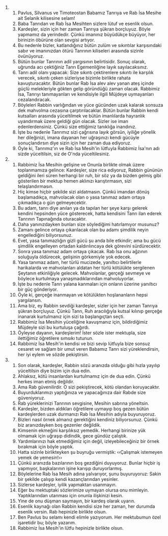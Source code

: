 <ol>
  <li>
    <ol>
      <li>Pavlus, Silvanus ve Timoteostan Babamız Tanrıya ve Rab İsa Mesihe ait Selanik kilisesine selam!</li>
      <li>Baba Tanrıdan ve Rab İsa Mesihten sizlere lütuf ve esenlik olsun.</li>
      <li>Kardeşler, sizin için her zaman Tanrıya şükran borçluyuz. Böyle yapmamız da yerindedir. Çünkü imanınız büyüdükçe büyüyor, her birinizin öbürüne olan sevgisi artıyor.</li>
      <li>Bu nedenle bizler, katlandığınız bütün zulüm ve sıkıntılar karşısındaki sabır ve imanınızdan ötürü Tanrının kiliseleri arasında sizinle övünüyoruz.</li>
      <li>Bütün bunlar Tanrının adil yargısının belirtisidir. Sonuç olarak, uğrunda acı çektiğiniz Tanrı Egemenliğine layık sayılacaksınız.</li>
      <li>Tanrı adil olanı yapacak: Size sıkıntı çektirenlere sıkıntı ile karşılık verecek, sıkıntı çeken sizleriyse bizimle birlikte rahata kavuşturacaktır. Bütün bunlar Rab İsa alev alev yanan ateş içinde güçlü melekleriyle gökten gelip göründüğü zaman olacak. Rabbimiz İsa, Tanrıyı tanımayanları ve kendisiyle ilgili Müjdeye uymayanları cezalandıracak.</li>
      <li>Böyleleri Rabbin varlığından ve yüce gücünden uzak kalarak sonsuza dek mahvolma cezasına çarptırılacaklar. Bütün bunlar Rabbin kendi kutsalları arasında yüceltilmek ve bütün imanlılarda hayranlık uyandırmak üzere geldiği gün olacak. Sizler ise iman edenlerdensiniz. Çünkü size ettiğimiz tanıklığa inandınız.</li>
      <li>İşte bu nedenle Tanrımız sizi çağrısına layık görsün, iyiliğe yönelik her dileğinizi, imana dayanan her uğraşınızı kendi gücüyle sonuçlandırsın diye sizin için her zaman dua ediyoruz.</li>
      <li>Öyle ki, Tanrımız'ın ve Rab İsa Mesih'in lütfuyla Rabbimiz İsa'nın adı sizde yüceltilsin, siz de O'nda yüceltilesiniz.</li>
    </ol>
  </li>
  <li>
    <ol>
      <li>Rabbimiz İsa Mesihin gelişine ve Onunla birlikte olmak üzere toplanmamıza gelince: Kardeşler, size rica ediyoruz, Rabbin gününün geldiğini ileri süren herhangi bir ruh, bir söz ya da bizden gelmiş gibi gösterilen bir mektup hemen aklınızı karıştırmasın, sizi telaşlandırmasın.</li>
      <li>Hiç kimse hiçbir şekilde sizi aldatmasın. Çünkü imandan dönüş başlamadıkça, mahvolacak olan o yasa tanımaz adam ortaya çıkmadıkça o gün gelmeyecektir.</li>
      <li>Bu adam, tanrı diye anılan ya da tapılan her şeye karşı gelerek kendini hepsinden yüce gösterecek, hatta kendisini Tanrı ilan ederek Tanrının Tapınağında oturacaktır.</li>
      <li>Daha yanınızdayken bunları size söylediğimi hatırlamıyor musunuz?</li>
      <li>Zamanı gelince ortaya çıkarılacak olan bu adamı şimdilik neyin engellediğini biliyorsunuz.</li>
      <li>Evet, yasa tanımazlığın gizli gücü şu anda bile etkindir; ama bu gücü şimdilik engelleyen ortadan kaldırılıncaya dek görevini sürdürecektir.</li>
      <li>Sonra yasa tanımaz adam ortaya çıkacak. Rab İsa onu ağzının soluğuyla öldürecek, gelişinin görkemiyle yok edecek.</li>
      <li>Yasa tanımaz adam, her türlü mucizede, yanıltıcı belirtilerle harikalarda ve mahvolanları aldatan her türlü kötülükte sergilenen Şeytanın etkinliğiyle gelecek. Mahvolanlar, gerçeği sevmeye ve böylece kurtulmaya yanaşmadıklarından mahvoluyorlar.</li>
      <li>İşte bu nedenle Tanrı yalana kanmaları için onların üzerine yanıltıcı bir güç gönderiyor.</li>
      <li>Öyle ki, gerçeğe inanmayan ve kötülükten hoşlananların hepsi yargılansın.</li>
      <li>Ama biz, ey Rabbin sevdiği kardeşler, sizler için her zaman Tanrıya şükran borçluyuz. Çünkü Tanrı, Ruh aracılığıyla kutsal kılınıp gerçeğe inanarak kurtulmanız için sizi ta başlangıçtan seçti.</li>
      <li>Rabbimiz İsa Mesihin yüceliğine kavuşmanız için, bildirdiğimiz Müjdeyle sizi bu kurtuluşa çağırdı.</li>
      <li>Öyleyse dayanın, kardeşlerim! İster sözle ister mektupla, size ilettiğimiz öğretilere sımsıkı tutunun.</li>
      <li>Rabbimiz İsa Mesih'in kendisi ve bizi sevip lütfuyla bize sonsuz cesaret ve sağlam bir umut veren Babamız Tanrı sizi yüreklendirsin, her iyi eylem ve sözde pekiştirsin.</li>
    </ol>
  </li>
  <li>
    <ol>
      <li>Son olarak, kardeşler, Rabbin sözü aranızda olduğu gibi hızla yayılıp yüceltilsin diye bizim için dua edin.</li>
      <li>Ahlaksız, kötü insanlardan kurtulmamız için de dua edin. Çünkü herkes iman etmiş değildir.</li>
      <li>Ama Rab güvenilirdir. O sizi pekiştirecek, kötü olandan koruyacaktır.</li>
      <li>Buyurduklarımızı yaptığınıza ve yapacağınıza dair Rabde size güveniyoruz.</li>
      <li>Rab yüreklerinizi Tanrının sevgisine, Mesihin sabrına yöneltsin.</li>
      <li>Kardeşler, bizden aldıkları öğretilere uymayıp boş gezen bütün kardeşlerden uzak durmanızı Rab İsa Mesihin adıyla buyuruyoruz.</li>
      <li>Bizleri nasıl örnek almanız gerektiğini kendiniz biliyorsunuz. Çünkü biz aranızdayken boş gezenler değildik.</li>
      <li>Kimsenin ekmeğini karşılıksız yemedik. Herhangi birinize yük olmamak için uğraşıp didindik, gece gündüz çalıştık.</li>
      <li>Yardımlarınızı hak etmediğimiz için değil, izleyebileceğiniz bir örnek bırakmak için böyle yaptık.</li>
      <li>Hatta sizinle birlikteyken şu buyruğu vermiştik: ‹‹Çalışmak istemeyen yemek de yemesin!››</li>
      <li>Çünkü aranızda bazılarının boş gezdiğini duyuyoruz. Bunlar hiçbir iş yapmıyor, başkalarının işine karışıp duruyorlarmış.</li>
      <li>Böylelerine Rab İsa Mesih adına yalvarıyor, şunu buyuruyoruz: Sakin bir şekilde çalışıp kendi kazançlarından yesinler.</li>
      <li>Sizlerse kardeşler, iyilik yapmaktan usanmayın.</li>
      <li>Eğer bu mektuptaki sözlerimize uymayan olursa onu mimleyin. Yaptıklarından utanması için onunla ilişkinizi kesin.</li>
      <li>Yine de onu düşman saymayın, bir kardeş olarak uyarın.</li>
      <li>Esenlik kaynağı olan Rabbin kendisi size her zaman, her durumda esenlik versin. Rab hepinizle birlikte olsun.</li>
      <li>Ben Pavlus bu selamı kendi elimle yazıyorum. Her mektubumun özel işaretidir bu; böyle yazarım.</li>
      <li>Rabbimiz İsa Mesih'in lütfu hepinizle birlikte olsun.</li>
    </ol>
  </li>
</ol>